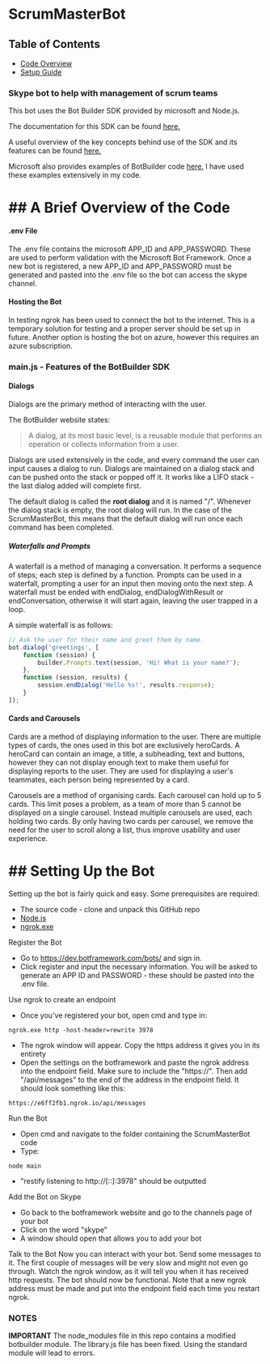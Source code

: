 # ScrumMasterBot

## Table of Contents
* [Code Overview](#A-Brief-Overview-of-the-Code)
* [Setup Guide](#Setting-up-the-Bot)

### Skype bot to help with management of scrum teams

This bot uses the Bot Builder SDK provided by microsoft and Node.js.

The documentation for this SDK can be found [here.](https://docs.botframework.com/en-us/node/builder/chat-reference/modules/_botbuilder_d_.html)

A useful overview of the key concepts behind use of the SDK and its features can be found [here.](https://docs.microsoft.com/en-us/bot-framework/nodejs/bot-builder-nodejs-concepts)

Microsoft also provides examples of BotBuilder code [here.](https://github.com/Microsoft/BotBuilder-Samples/tree/master/Node) I have used these examples extensively in my code.

# <a name="A-Brief-Overview-of-the-Code"></a>## A Brief Overview of the Code
#### .env File
The .env file contains the microsoft APP\_ID and APP\_PASSWORD. These are used to perform validation with the Microsoft Bot Framework. Once a new bot is registered, a new APP\_ID and APP\_PASSWORD must be generated and pasted into the .env file so the bot can access the skype channel.

#### Hosting the Bot
In testing ngrok has been used to connect the bot to the internet. This is a temporary solution for testing and a proper server should be set up in future. Another option is hosting the bot on azure, however this requires an azure subscription.

### main.js - Features of the BotBuilder SDK
#### Dialogs
Dialogs are the primary method of interacting with the user.

The BotBuilder website states:

>A dialog, at its most basic level, is a reusable module that performs an operation or collects information from a user.

Dialogs are used extensively in the code, and every command the user can input causes a dialog to run. Dialogs are maintained on a dialog stack and can be pushed onto the stack or popped off it. It works like a LIFO stack - the last dialog added will complete first.

The default dialog is called the **root dialog** and it is named "/". Whenever the dialog stack is empty, the root dialog will run. In the case of the ScrumMasterBot, this means that the default dialog will run once each command has been completed. 

##### Waterfalls and Prompts
A waterfall is a method of managing a conversation. It performs a sequence of steps; each step is defined by a function. Prompts can be used in a waterfall, prompting a user for an input then moving onto the next step. A waterfall must be ended with endDialog, endDialogWithResult or endConversation, otherwise it will start again, leaving the user trapped in a loop.

A simple waterfall is as follows:
```javascript
// Ask the user for their name and greet them by name.
bot.dialog('greetings', [
    function (session) {
        builder.Prompts.text(session, 'Hi! What is your name?');
    },
    function (session, results) {
        session.endDialog('Hello %s!', results.response);
    }
]);
```

#### Cards and Carousels
Cards are a method of displaying information to the user. There are multiple types of cards, the ones used in this bot are exclusively heroCards. A heroCard can contain an image, a title, a subheading, text and buttons, however they can not display enough text to make them useful for displaying reports to the user. They are used for displaying a user's teammates, each person being represented by a card.

Carousels are a method of organising cards. Each carousel can hold up to 5 cards. This limit poses a problem, as a team of more than 5 cannot be displayed on a single carousel. Instead multiple carousels are used, each holding two cards. By only having two cards per carousel, we remove the need for the user to scroll along a list, thus improve usability and user experience.

# <a name="Setting-up-the-Bot"></a>## Setting Up the Bot
Setting up the bot is fairly quick and easy. Some prerequisites are required:
- The source code - clone and unpack this GitHub repo
- [Node.js](https://nodejs.org/en/)
- [ngrok.exe](https://ngrok.com/)

Register the Bot
- Go to https://dev.botframework.com/bots/ and sign in.
- Click register and input the necessary information. You will be asked to generate an APP ID and PASSWORD - these should be pasted into the .env file.

Use ngrok to create an endpoint
- Once you've registered your bot, open cmd and type in:
```
ngrok.exe http -host-header=rewrite 3978
```
- The ngrok window will appear. Copy the https address it gives you in its entirety
- Open the settings on the botframework and paste the ngrok address into the endpoint field. Make sure to include the "https://". Then add "/api/messages" to the end of the address in the endpoint field. It should look something like this:
```
https://e6ff2fb1.ngrok.io/api/messages
```

Run the Bot
- Open cmd and navigate to the folder containing the ScrumMasterBot code
- Type:
```
node main
```
- "restify listening to http://[::]:3978" should be outputted

Add the Bot on Skype
- Go back to the botframework website and go to the channels page of your bot
- Click on the word "skype"
- A window should open that allows you to add your bot

Talk to the Bot
Now you can interact with your bot. Send some messages to it. The first couple of messages will be very slow and might not even go through. Watch the ngrok window, as it will tell you when it has received http requests. The bot should now be functional. Note that a new ngrok address must be made and put into the endpoint field each time you restart ngrok.

### NOTES
**IMPORTANT** The node\_modules file in this repo contains a modified botbuilder module. The library.js file has been fixed. Using the standard module will lead to errors.
